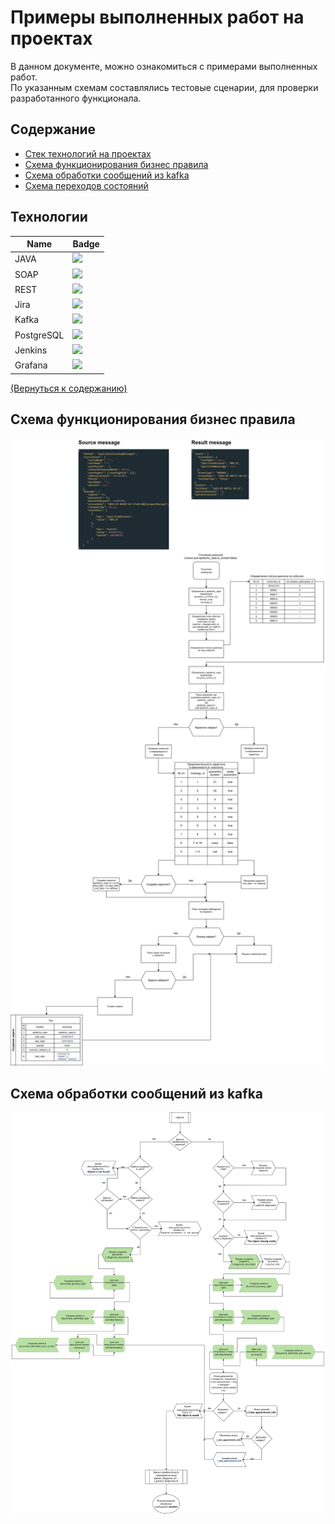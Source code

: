 # Примеры выполненных работ на проектах
В данном документе, можно ознакомиться с примерами выполненных работ.  
По указанным схемам составлялись тестовые сценарии, для проверки разработанного функционала.

## <h2 id="Содержание">Содержание</h2>
- [Стек технологий на проектах](#технологии)
- [Схема функционирования бизнес правила](#Схема_бизнес_правила)
- [Схема обработки сообщений из kafka](#Cообщения_из_kafka)
- [Схема переходов состояний](#deploy-и-ci/cd)

## <h2 id="технологии">Технологии</h2>
| Name  | Badge                                                                                                                       | 
|-------|-----------------------------------------------------------------------------------------------------------------------------| 
| JAVA  | <img height="50" src="https://raw.githubusercontent.com/marwin1991/profile-technology-icons/refs/heads/main/icons/java.png">  | 
| SOAP  | <img height="50" src="https://raw.githubusercontent.com/marwin1991/profile-technology-icons/refs/heads/main/icons/soap.png">  | 
| REST  | <img height="50" src="https://raw.githubusercontent.com/marwin1991/profile-technology-icons/refs/heads/main/icons/rest.png">  | 
| Jira  | <img height="50" src="https://raw.githubusercontent.com/marwin1991/profile-technology-icons/refs/heads/main/icons/jira.png">  | 
| Kafka | <img height="50" src="https://raw.githubusercontent.com/marwin1991/profile-technology-icons/refs/heads/main/icons/kafka.png">  | 
| PostgreSQL | <img height="50" src="https://raw.githubusercontent.com/marwin1991/profile-technology-icons/refs/heads/main/icons/postgresql.png">  | 
| Jenkins | <img height="50" src="https://raw.githubusercontent.com/marwin1991/profile-technology-icons/refs/heads/main/icons/jenkins.png">  | 
| Grafana | <img height="50" src="https://raw.githubusercontent.com/marwin1991/profile-technology-icons/refs/heads/main/icons/grafana.png">  | 


[(Вернуться к содержанию)](#Содержание)

## <h2 id="Схема_бизнес_правила">Схема функционирования бизнес правила</h2>
<img src="./pictures/shema_business_rules.drawio.svg" alt="Логотип">

### <h2 id="Cообщения_из_kafka">Схема обработки сообщений из kafka</h2>
<img src="./pictures/Create_patDiagn.svg">
